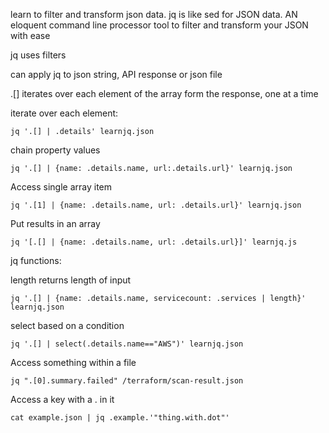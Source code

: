 learn to filter and transform json data. jq is like sed for JSON data. AN eloquent command line processor tool to filter and transform your JSON with ease

jq uses filters

can apply jq to json string, API response or json file

.[] iterates over each element of the array form the response, one at a time

iterate over each element:

```
jq '.[] | .details' learnjq.json
```

chain property values

```
jq '.[] | {name: .details.name, url:.details.url}' learnjq.json
```

Access single array item

```
jq '.[1] | {name: .details.name, url: .details.url}' learnjq.json
```

Put results in an array

```
jq '[.[] | {name: .details.name, url: .details.url}]' learnjq.js
```

jq functions:

length returns length of input

```
jq '.[] | {name: .details.name, servicecount: .services | length}' learnjq.json
```

select based on a condition  

```
jq '.[] | select(.details.name=="AWS")' learnjq.json
```

Access something within a file  

```
jq ".[0].summary.failed" /terraform/scan-result.json
```

Access a key with a . in it

```
cat example.json | jq .example.'"thing.with.dot"'
```
